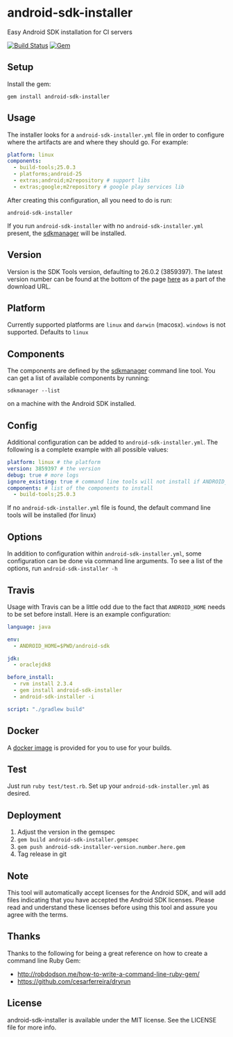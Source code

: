 # android-sdk-installer
Easy Android SDK installation for CI servers

[![Build Status](https://travis-ci.org/Commit451/android-sdk-installer.svg?branch=master)](https://travis-ci.org/Commit451/android-sdk-installer)
[![Gem](https://img.shields.io/gem/v/android-sdk-installer.svg)](https://rubygems.org/gems/android-sdk-installer)

## Setup
Install the gem:
```
gem install android-sdk-installer
```

## Usage
The installer looks for a `android-sdk-installer.yml` file in order to configure where the artifacts are and where they should go.
For example:
```yaml
platform: linux
components:
  - build-tools;25.0.3
  - platforms;android-25
  - extras;android;m2repository # support libs
  - extras;google;m2repository # google play services lib
```
After creating this configuration, all you need to do is run:
```shell
android-sdk-installer
```
If you run `android-sdk-installer` with no `android-sdk-installer.yml` present, the [sdkmanager](https://developer.android.com/studio/command-line/sdkmanager.html) will be installed.

## Version
Version is the SDK Tools version, defaulting to 26.0.2 (3859397). The latest version number can be found at the bottom of the page [here](https://developer.android.com/studio/index.html) as a part of the download URL.

## Platform
Currently supported platforms are `linux` and `darwin` (macosx). `windows` is not supported. Defaults to `linux`

## Components
The components are defined by the [sdkmanager](https://developer.android.com/studio/command-line/sdkmanager.html) command line tool. You can get a list of available components by running:
```shell
sdkmanager --list
```
on a machine with the Android SDK installed.

## Config
Additional configuration can be added to `android-sdk-installer.yml`. The following is a complete example with all possible values:
```yaml
platform: linux # the platform
version: 3859397 # the version
debug: true # more logs
ignore_existing: true # command line tools will not install if ANDROID_HOME is found. Forces installation 
components: # list of the components to install
  - build-tools;25.0.3
```
If no `android-sdk-installer.yml` file is found, the default command line tools will be installed (for linux)

## Options
In addition to configuration within `android-sdk-installer.yml`, some configuration can be done via command line arguments. To see a list of the options, run `android-sdk-installer -h`

## Travis
Usage with Travis can be a little odd due to the fact that `ANDROID_HOME` needs to be set before install. Here is an example configuration:
```yml
language: java

env:
  - ANDROID_HOME=$PWD/android-sdk

jdk:
  - oraclejdk8

before_install:
  - rvm install 2.3.4
  - gem install android-sdk-installer
  - android-sdk-installer -i

script: "./gradlew build"
```

## Docker
A [docker image](https://hub.docker.com/r/commit451/android-sdk-installer/) is provided for you to use for your builds. 

## Test
Just run `ruby test/test.rb`. Set up your `android-sdk-installer.yml` as desired.

## Deployment
1. Adjust the version in the gemspec
2. `gem build android-sdk-installer.gemspec`
3. `gem push android-sdk-installer-version.number.here.gem`
4. Tag release in git

## Note
This tool will automatically accept licenses for the Android SDK, and will add files indicating that you have accepted the Android SDK licenses. Please read and understand these licenses before using this tool and assure you agree with the terms. 

## Thanks
Thanks to the following for being a great reference on how to create a command line Ruby Gem:
  - http://robdodson.me/how-to-write-a-command-line-ruby-gem/
  - https://github.com/cesarferreira/dryrun

## License

android-sdk-installer is available under the MIT license. See the LICENSE file for more info.
